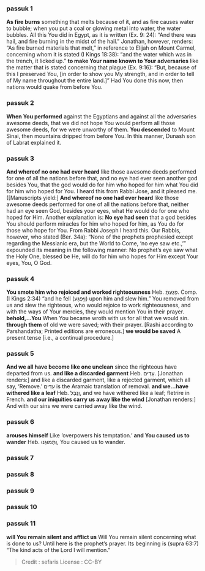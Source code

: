 
### passuk 1
<b>As fire burns</b> something that melts because of it, and as fire causes water to bubble; when you put a coal or glowing metal into water, the water bubbles. All this You did in Egypt, as it is written (Ex. 9: 24): “And there was hail, and fire burning in the midst of the hail.” Jonathan, however, renders: “As fire burned materials that melt,” in reference to Elijah on Mount Carmel, concerning whom it is stated (I Kings 18:38): “and the water which was in the trench, it licked up.”
<b>to make Your name known to Your adversaries</b> like the matter that is stated concerning that plague (Ex. 9:16): “But, because of this I preserved You, [in order to show you My strength, and in order to tell of My name throughout the entire land.]” Had You done this now, then nations would quake from before You.

### passuk 2
<b>When You performed</b> against the Egyptians and against all the adversaries awesome deeds, that we did not hope You would perform all those awesome deeds, for we were unworthy of them.
<b>You descended</b> to Mount Sinai, then mountains dripped from before You. In this manner, Dunash son of Labrat explained it.

### passuk 3
<b>And whereof no one had ever heard</b> like those awesome deeds performed for one of all the nations before that, and no eye had ever seen another god besides You, that the god would do for him who hoped for him what You did for him who hoped for You. I heard this from Rabbi Jose, and it pleased me. ([Manuscripts yield:] <b>And whereof no one had ever heard</b> like those awesome deeds performed for one of all the nations before that, neither had an eye seen God, besides your eyes, what He would do for one who hoped for Him. Another explanation is: <b>No eye had seen</b> that a god besides You should perform miracles for him who hoped for him, as You do for those who hope for You. From Rabbi Joseph I heard this. Our Rabbis, however, who stated (Ber. 34a): “None of the prophets prophesied except regarding the Messianic era, but the World to Come, ‘no eye saw etc.,’” expounded its meaning in the following manner: No prophet’s eye saw what the Holy One, blessed be He, will do for him who hopes for Him except Your eyes, You, O God.

### passuk 4
<b>You smote him who rejoiced and worked righteousness</b> Heb. פָּגַעְתָּ. Comp. (I Kings 2:34) “and he fell (וַיִּפְגַּע) upon him and slew him.” You removed from us and slew the righteous, who would rejoice to work righteousness, and with the ways of Your mercies, they would mention You in their prayer.
<b>behold,...You</b> When You became wroth with us for all that we would sin. <b>through them</b> of old we were saved; with their prayer. [Rashi according to Parshandatha; Printed editions are erroneous.]
<b>we would be saved</b> A present tense [i.e., a continual procedure.]

### passuk 5
<b>And we all have become like one unclean</b> since the righteous have departed from us.
<b>and like a discarded garment</b> Heb. עַדִּים. [Jonathan renders:] and like a discarded garment, like a rejected garment, which all say, ‘Remove.’ עִדִּים is the Aramaic translation of removal.
<b>and we...have withered like a leaf</b> Heb. וַנָּבֶל, and we have withered like a leaf; fletrire in French.
<b>and our iniquities carry us away like the wind</b> [Jonathan renders:] And with our sins we were carried away like the wind.

### passuk 6
<b>arouses himself</b> Like ‘overpowers his temptation.’
<b>and You caused us to wander</b> Heb. וַתְּמוּגֵנוּ, You caused us to wander.

### passuk 7

### passuk 8

### passuk 9

### passuk 10

### passuk 11
<b>will You remain silent and afflict us</b> Will You remain silent concerning what is done to us? Until here is the prophet’s prayer. Its beginning is (supra 63:7) “The kind acts of the Lord I will mention.”

>Credit : sefaris
>License : CC-BY